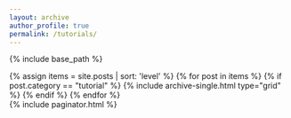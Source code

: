 ```yaml
---
layout: archive
author_profile: true
permalink: /tutorials/
---
```


{% include base_path %}

<!-- <h3 class="archive__subtitle">Available tutorial topics test</h3> destroys grid view-->
<div>
{% assign items = site.posts | sort: 'level' %}
{% for post in items %}
{% if post.category == "tutorial" %}
  {% include archive-single.html type="grid" %}      
{% endif %}
{% endfor %}
</div>
{% include paginator.html %}
